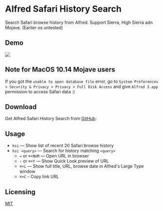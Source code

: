 # Alfred Safari History Search

Search Safari browse history from Alfred. Support Sierra, High Sierra adn Mojave. (Earlier os untested)

## Demo

![][demo]

## Note for MacOS 10.14 Mojave users

If you got the `unable to open database file` error, go to `System Preferences > Security & Privacy > Privacy > Full Disk Access` and give `Alfred 3.app` permission to access Safari data :)

## Download

Get Alfred Safari History Search from [GitHub][gh-releases].

## Usage

- `hsi` — Show list of recent 20 Safari browse history
- `hsi <query>` — Search for history matching `<query>`
  - `↩` or `⌘+NUM` — Open URL in browser
  - `⇧` or `⌘+Y` — Show Quick Look preview of URL
  - `⌘+L` — Show full title, URL, browse date in Alfred's Large Type window
  - `⌘+C` - Copy link URL

## Licensing

[MIT][mit]

[mit]: http://opensource.org/licenses/MIT
[gh-releases]: https://github.com/rx2130/alfred-safari-history-search/releases
[demo]: https://raw.githubusercontent.com/rx2130/alfred-safari-history-search/master/demo.gif
